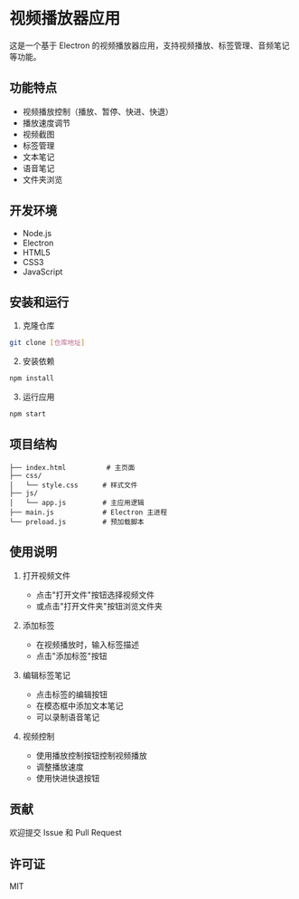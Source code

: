 # 视频播放器应用

这是一个基于 Electron 的视频播放器应用，支持视频播放、标签管理、音频笔记等功能。

## 功能特点

- 视频播放控制（播放、暂停、快进、快退）
- 播放速度调节
- 视频截图
- 标签管理
- 文本笔记
- 语音笔记
- 文件夹浏览

## 开发环境

- Node.js
- Electron
- HTML5
- CSS3
- JavaScript

## 安装和运行

1. 克隆仓库
```bash
git clone [仓库地址]
```

2. 安装依赖
```bash
npm install
```

3. 运行应用
```bash
npm start
```

## 项目结构

```
├── index.html          # 主页面
├── css/
│   └── style.css      # 样式文件
├── js/
│   └── app.js         # 主应用逻辑
├── main.js            # Electron 主进程
└── preload.js         # 预加载脚本
```

## 使用说明

1. 打开视频文件
   - 点击"打开文件"按钮选择视频文件
   - 或点击"打开文件夹"按钮浏览文件夹

2. 添加标签
   - 在视频播放时，输入标签描述
   - 点击"添加标签"按钮

3. 编辑标签笔记
   - 点击标签的编辑按钮
   - 在模态框中添加文本笔记
   - 可以录制语音笔记

4. 视频控制
   - 使用播放控制按钮控制视频播放
   - 调整播放速度
   - 使用快进快退按钮

## 贡献

欢迎提交 Issue 和 Pull Request

## 许可证

MIT 